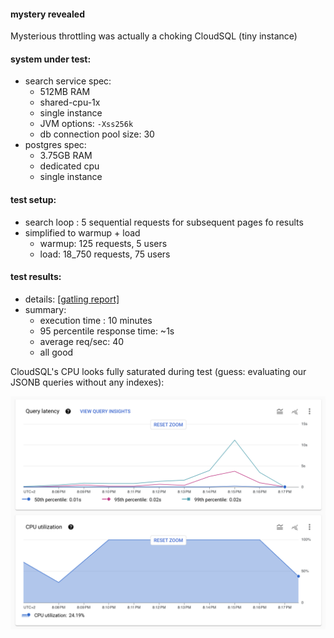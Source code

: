 #### mystery revealed

Mysterious throttling was actually a choking CloudSQL (tiny instance)

#### system under test:

- search service spec:
  - 512MB RAM
  - shared-cpu-1x
  - single instance
  - JVM options: `-Xss256k`
  - db connection pool size: 30
- postgres spec:
  - 3.75GB RAM
  - dedicated cpu
  - single instance

#### test setup:

- search loop : 5 sequential requests for subsequent pages fo results
- simplified to warmup + load
    - warmup: 125 requests, 5 users
    - load: 18_750 requests, 75 users

#### test results:

- details: <a href="gatling/2023.10.10-search">[gatling report]</a>
- summary:
    - execution time : 10 minutes
    - 95 percentile response time: ~1s
    - average req/sec: 40
    - all good

CloudSQL's CPU looks fully saturated during test (guess: evaluating our JSONB queries without any indexes):

![2023.10.10.screenshot.1.png](2023.10.10.screenshot.1.png)